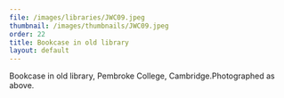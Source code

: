 ```yaml
---
file: /images/libraries/JWC09.jpeg
thumbnail: /images/thumbnails/JWC09.jpeg
order: 22
title: Bookcase in old library
layout: default
---
```

Bookcase in old library, Pembroke College, Cambridge.Photographed as above.
